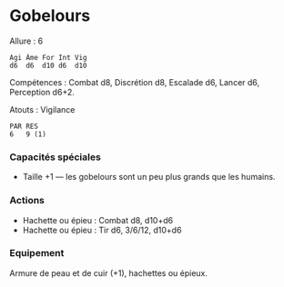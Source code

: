 
# Gobelours

Allure : 6

	Agi	Âme	For	Int	Vig
	d6	d6	d10	d6	d10

Compétences : Combat d8, Discrétion d8, Escalade d6, Lancer d6, Perception d6+2.

Atouts : Vigilance

	PAR	RES
	6	9 (1)

### Capacités spéciales
- Taille +1 — les gobelours sont un peu plus grands que les humains.

### Actions
- Hachette ou épieu : Combat d8, d10+d6
- Hachette ou épieu : Tir d6, 3/6/12, d10+d6

### Equipement
Armure de peau et de cuir (+1), hachettes ou épieux.
